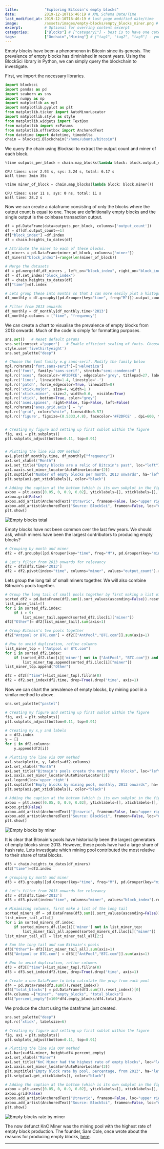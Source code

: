 ```yaml
---
title:            "Exploring Bitcoin's empty blocks"
date:             2019-12-10T16:46:19 # XML Schema Date/Time
last_modified_at: 2019-12-10T16:46:19 # last page modified date/time
image:            /assets/images/empty-blocks/empty_blocks_miner.png # /assets/images/empty-blocks.jpg
excerpt:          # Optional for overring content excerpt
categories:       ["Blocks"] # ["category1"] - best is to have one category in a post
tags:             ["Onchain","Mining"] # ["tag1", "tag2", "tag3"] - you can have several post tags
---
```

Empty blocks have been a phenomenon in Bitcoin since its genesis. The prevalence of empty blocks has diminished in recent years. Using the BlockSci library in Python, we can simply query the blockchain to investigate.

First, we import the necessary libraries.


```python
import blocksci
import pandas as pd
import seaborn as sns
import numpy as np
import matplotlib as mpl
import matplotlib.pyplot as plt
from matplotlib.ticker import AutoMinorLocator
import matplotlib.style as style
from matplotlib.widgets import TextBox
from matplotlib import rcParams
from matplotlib.offsetbox import AnchoredText
from datetime import datetime, timedelta
chain = blocksci.Blockchain("/home/ubuntu/bitcoin")
```

We query the chain using Blocksci to extract the output count and miner of each block.


```python
%time outputs_per_block = chain.map_blocks(lambda block: block.output_count)
```

    CPU times: user 2.93 s, sys: 3.24 s, total: 6.17 s
    Wall time: 3min 35s


```python
%time miner_of_block = chain.map_blocks(lambda block: block.miner())
```

    CPU times: user 11 s, sys: 0 ns, total: 11 s
    Wall time: 28.2 s


Now we can create a dataframe consisting of only the blocks where the output count is equal to one. These are definitionally empty blocks and the single output is the coinbase transaction output.

```python
df = pd.DataFrame(data=outputs_per_block, columns=['output_count'])
df = df[df.output_count==1]
df["block_index"] =df.index
df = chain.heights_to_dates(df)

# Attribute the miner to each of these blocks.
df_miners = pd.DataFrame(miner_of_block, columns=["miner"])
df_miners["block_index"]=range(len(miner_of_block))

# Merge the datasets
df = pd.merge(df,df_miners , left_on="block_index", right_on="block_index", how="inner")
df = df.set_index("block_index")
df = chain.heights_to_dates(df)
df["time"]=df.index

# Lets group these into months so that I can more easily plot a histogram.
df_monthly = df.groupby([pd.Grouper(key="time", freq="M")]).output_count.count().reset_index()

# Filter from 2013 onwards
df_monthly = df_monthly[df_monthly.time>'2013']
df_monthly.columns = ["time", "frequency"]
```

We can create a chart to visualise the prevalence of empty blocks from 2013 onwards. Much of the code is simply for formatting purposes.

```python
sns.set()   # Reset default params
sns.set(context ="paper")   # Enable efficient scaling of fonts. Choose from 'poster' , 'paper' 'talk'
style.use('fivethirtyeight')
sns.set_palette("deep")

# Choose the font family e.g sans-serif. Modify the family below
mpl.rcParams['font.sans-serif']=['Helvetica']
mpl.rc('font', family='sans-serif', stretch="semi-condensed" )
mpl.rc('axes', facecolor='#F2DFCE', edgecolor='grey', titlepad=27, labelpad=6, labelsize='small', linewidth=0.6, titleweight="bold")
mpl.rc('lines', linewidth=1.4, linestyle='-')
mpl.rc('patch', force_edgecolor=True, linewidth=0)
mpl.rc('xtick.major', size=4, width=1 )
mpl.rc('xtick.minor', size=2, width=0.6,  visible=True)
mpl.rc('xtick', bottom=True, color="grey")
mpl.rc('axes.spines', right=False, top=False, left=False)
mpl.rcParams['axes.grid.axis'] = 'y'
mpl.rc('grid', color="white", linewidth=0.57)
mpl.rc('figure', figsize=(8.5333,4.8), facecolor='#F2DFCE' , dpi=600, titleweight='light', titlesize='medium')


# Creating my figure and setting up first sublot within the figure
fig, ax1 = plt.subplots()
plt.subplots_adjust(bottom=0.11, top=0.91)


# Plotting the line via OOP method
ax1.plot(df_monthly.time, df_monthly["frequency"])
ax1.set_xlabel("Month")
ax1.set_title("Empty blocks are a relic of Bitcoin's past", loc="left")
ax1.xaxis.set_minor_locator(AutoMinorLocator(2))
plt.suptitle("Number of empty blocks per month, 2013 onwards", ha='left', va='bottom', x=0.082, y=0.913)
plt.setp(ax1.get_xticklabels(), color="black")

# Adding the caption at the bottom (which is its own subplot in the figure, appended below the first)
axbox = plt.axes([0.05, 0, 0.9, 0.02], yticklabels=[], xticklabels=[], xticks=[], frame_on=False)
axbox.grid(False)
axbox.add_artist(AnchoredText("@travric", frameon=False, loc="upper right", pad=0, prop=dict(fontsize="8", fontweight="bold")))
axbox.add_artist(AnchoredText("Source: BlockSci", frameon=False, loc="upper left", pad=0, prop=dict(fontsize="8")))
plt.show()
```

![Empty blocks total](/assets/images/empty-blocks/empty_blocks_total.png)

Empty blocks have not been common over the last few years. We should ask, which miners have been the largest contributors to producing empty blocks?

```python
# Grouping by month and miner
df2 = df.groupby([pd.Grouper(key="time", freq="M"), pd.Grouper(key="miner")]).output_count.count().reset_index()

# Let's filter from 2013 onwards for relevancy
df2 = df2[df2.time>'2013']
df2 = df2.pivot(index="time", columns="miner", values="output_count").reset_index()
```

Lets group the long tail of small miners together. We will also combine Bitmain's pools together.

```python
# Group the long tail of small pools together by first making a list of them
sorted_df2 = pd.DataFrame(df2.sum().sort_values(ascending=False)).reset_index()
list_miner_tail=[]
for i in sorted_df2.index:
    if i > 9:
        list_miner_tail.append(sorted_df2.iloc[i]["miner"])
df2["Other"]= df2[list_miner_tail].sum(axis=1)

# Group Bitmain's two pools together
df2["Antpool or BTC.com"] = df2[["AntPool","BTC.com"]].sum(axis=1)

# Now to avoid duplication, refine columns
list_miner_top = ["Antpool or BTC.com"]
for i in sorted_df2.index:
    if (sorted_df2.iloc[i]['miner'] not in ["AntPool", "BTC.com"]) and (i<=9):
        list_miner_top.append(sorted_df2.iloc[i]["miner"])
list_miner_top.append("Other")

df2 = df2[["time"]+list_miner_top].fillna(0)
df2 = df2.set_index(df2.time, drop=True).drop('time', axis=1)
```

Now we can chart the prevalence of empty blocks, by mining pool in a similar method to above.

```python
sns.set_palette("pastel")

# Creating my figure and setting up first sublot within the figure
fig, ax1 = plt.subplots()
plt.subplots_adjust(bottom=0.11, top=0.91)

# Creating my x,y and labels
x = df2.index
y = []
for i in df2.columns:
    y.append(df2[i])

# Plotting the line via OOP method
ax1.stackplot(x, y, labels=df2.columns)
ax1.set_xlabel("Month")
ax1.set_title("Bitmain's pools create the most empty blocks", loc="left")
ax1.xaxis.set_minor_locator(AutoMinorLocator(2))
ax1.legend(loc='upper right')
plt.suptitle("Empty blocks by mining pool, monthly, 2013 onwards", ha='left', va='bottom', x=0.082, y=0.913)
plt.setp(ax1.get_xticklabels(), color="black")

# Adding the caption at the bottom (which is its own subplot in the figure, appended below the first)
axbox = plt.axes([0.05, 0, 0.9, 0.02], yticklabels=[], xticklabels=[], xticks=[], frame_on=False)
axbox.grid(False)
axbox.add_artist(AnchoredText("@travric", frameon=False, loc="upper right", pad=0, prop=dict(fontsize="8", fontweight="bold")))
axbox.add_artist(AnchoredText("Source: BlockSci", frameon=False, loc="upper left", pad=0, prop=dict(fontsize="8")))
plt.show()
```

![Empty blocks by miner](/assets/images/empty-blocks/empty_blocks_miner.png)

It is clear that Bitmain's pools have historically been the largest generators of empty blocks since 2013. However, these pools have had a large share of hash rate. Lets investigate which mining pool contributed the most relative to their share of total blocks.

```python
df3 = chain.heights_to_dates(df_miners)
df3["time"]=df3.index

# grouping by month and miner
df3 = df3.groupby([pd.Grouper(key="time", freq="M"), pd.Grouper(key="miner")]).block_index.count().reset_index()

# Let's filter from 2013 onwards for relevancy
df3 = df3[df3.time>'2013']
df3 = df3.pivot(index="time", columns="miner", values="block_index").reset_index()

# Minimizing columns, first make a list of the long tail
sorted_miners_df = pd.DataFrame(df3.sum().sort_values(ascending=False)).reset_index()
list_miner_tail_all=[]
for i in sorted_miners_df.index:
    if sorted_miners_df.iloc[i]['miner'] not in list_miner_top:
        list_miner_tail_all.append(sorted_miners_df.iloc[i]["miner"])
list_miner_tail_all = list_miner_tail_all[2:]

# Sum the long tail and sum Bitmain's pools
df3["Other"]= df3[list_miner_tail_all].sum(axis=1)
df3["Antpool or BTC.com"] = df3[["AntPool","BTC.com"]].sum(axis=1)

# Now to avoid duplication, refine columns
df3 = df3[["time"]+list_miner_top].fillna(0)
df3 = df3.set_index(df3.time, drop=True).drop('time', axis=1)

# Create a new DataFrame to help calculate the prop from each pool
df4 = pd.DataFrame(df2.sum()).reset_index()
df4["total_blocks"] = pd.DataFrame(df3.sum()).reset_index()[0]
df4.columns =["miner", "empty_blocks", "total_blocks"]
df4["percent_empty"]=100*df4.empty_blocks/df4.total_blocks

```

We produce the chart using the dataframe just created.

```python
sns.set_palette("deep")
mpl.rc('xtick', labelsize=6)

# Creating my figure and setting up first sublot within the figure
fig, ax1 = plt.subplots()
plt.subplots_adjust(bottom=0.11, top=0.91)

# Plotting the line via OOP method
ax1.bar(x=df4.miner, height=df4.percent_empty)
ax1.set_xlabel("Miner")
ax1.set_title("KnC Miner had the highest rate of empty blocks", loc="left")
ax1.xaxis.set_minor_locator(AutoMinorLocator(2))
plt.suptitle("Empty block rate by pool, percentage, from 2013", ha='left', va='bottom', x=0.082, y=0.913)
plt.setp(ax1.get_xticklabels(), color="black")

# Adding the caption at the bottom (which is its own subplot in the figure, appended below the first)
axbox = plt.axes([0.05, 0, 0.9, 0.02], yticklabels=[], xticklabels=[], xticks=[], frame_on=False)
axbox.grid(False)
axbox.add_artist(AnchoredText("@travric", frameon=False, loc="upper right", pad=0, prop=dict(fontsize="8", fontweight="bold")))
axbox.add_artist(AnchoredText("Source: BlockSci", frameon=False, loc="upper left", pad=0, prop=dict(fontsize="8")))
plt.show()
```

![Empty blocks rate by miner](/assets/images/empty-blocks/empty_blocks_rate.png)

The now defunct KnC Miner was the mining pool with the highest rate of empty block production. The founder, Sam Cole, once wrote about the reasons for producing empty blocks, [here](https://hackernoon.com/asicboost-655a73d48ae4).

---
